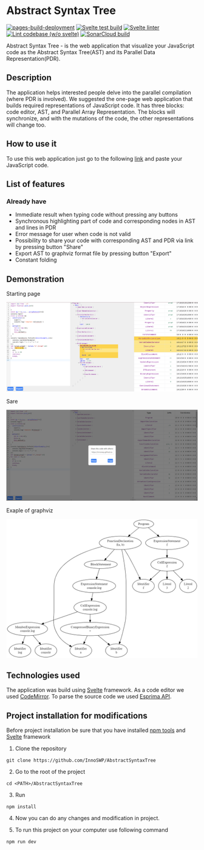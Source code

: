 # Abstract Syntax Tree
[![pages-build-deployment](https://github.com/InnoSWP/AbstractSyntaxTree/actions/workflows/pages/pages-build-deployment/badge.svg?branch=gh-pages)](https://github.com/InnoSWP/AbstractSyntaxTree/actions/workflows/pages/pages-build-deployment)
[![Svelte test build](https://github.com/InnoSWP/AbstractSyntaxTree/actions/workflows/svelte-build.yml/badge.svg?branch=main)](https://github.com/InnoSWP/AbstractSyntaxTree/actions/workflows/svelte-build.yml)
[![Svelte linter](https://github.com/InnoSWP/AbstractSyntaxTree/actions/workflows/svelte-linter.yml/badge.svg?branch=main)](https://github.com/InnoSWP/AbstractSyntaxTree/actions/workflows/svelte-linter.yml)
[![Lint codebase (w/o svelte)](https://github.com/InnoSWP/AbstractSyntaxTree/actions/workflows/linter.yml/badge.svg?branch=main)](https://github.com/InnoSWP/AbstractSyntaxTree/actions/workflows/linter.yml)
[![SonarCloud build](https://github.com/InnoSWP/AbstractSyntaxTree/actions/workflows/build.yml/badge.svg?branch=main)](https://github.com/InnoSWP/AbstractSyntaxTree/actions/workflows/build.yml)


Abstract Syntax Tree - is the web application that visualize your JavaScript code as the Abstract Syntax Tree(AST) and its Parallel Data Representation(PDR).

## Description

The application helps interested people delve into the parallel compilation (where PDR is involved).
We suggested the one-page web application that builds required representations of JavaScript code.
It has three blocks: code editor, AST, and Parallel Array Representation. The blocks will synchronize,
and with the mutations of the code, the other representations will change too.

## How to use it

To use this web application just go to the following [link](https://innoswp.github.io/AbstractSyntaxTree/) and paste your JavaScript code.

## List of features

### Already have

- Immediate result when typing code without pressing any buttons
- Synchronous highlighting part of code and corresponding nodes in AST and lines in PDR
- Error message for user when code is not valid
- Possibility to share your code with corresponding AST and PDR via link by pressing button "Share"
- Export AST to graphviz format file by pressing button "Export"
- Constant folding

## Demonstration

<p>Starting page</p>
<img src="./screens/starting-page-2.png">

<p>Sare</p>
<img src="./screens/share.png">

<p>Exaple of graphviz</p>
<img src="./screens/graphviz.png">

## Technologies used

The application was build using [Svelte](https://svelte.dev/) framework. As a code editor we used [CodeMirror](https://codemirror.net/).
To parse the source code we used [Esprima API](https://esprima.org/).

## Project installation for modifications

Before project installation be sure that you have installed [npm tools](https://www.npmjs.com/) and [Svelte](https://svelte.dev/) framework

1. Clone the repository
```console
git clone https://github.com/InnoSWP/AbstractSyntaxTree
```

2. Go to the root of the project
```console
cd <PATH>/AbstractSyntaxTree
```

3. Run
```console
npm install
```

4. Now you can do any changes and modification in project.

5. To run this project on your computer use following command
```console
npm run dev
```
